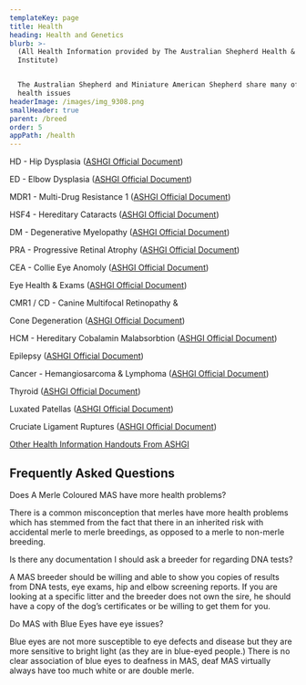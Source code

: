 ```yaml
---
templateKey: page
title: Health
heading: Health and Genetics
blurb: >-
  (All Health Information provided by The Australian Shepherd Health & Genetics
  Institute)


  The Australian Shepherd and Miniature American Shepherd share many of the same
  health issues
headerImage: /images/img_9308.png
smallHeader: true
parent: /breed
order: 5
appPath: /health
---
```

HD - Hip Dysplasia ([ASHGI Official Document](http://www.ashgi.org/wp-content/uploads/2013/09/HO-Hip-Dysplasia.pdf))

ED - Elbow Dysplasia ([ASHGI Official Document](http://www.ashgi.org/wp-content/uploads/2013/09/HO-Elbow-Dysplasia.pdf))

MDR1 - Multi-Drug Resistance 1 ([ASHGI Official Document](http://www.ashgi.org/wp-content/uploads/2013/09/HO-MDR11.pdf))

HSF4 - Hereditary Cataracts ([ASHGI Official Document](http://www.ashgi.org/wp-content/uploads/2013/09/HO-Cataracts1.pdf))

DM - Degenerative Myelopathy ([ASHGI Official Document](http://www.ashgi.org/wp-content/uploads/2013/09/HO-Degenerative-Myelopathy.pdf))

PRA - Progressive Retinal Atrophy ([ASHGI Official Document](http://www.ashgi.org/wp-content/uploads/2013/09/HO-Progressive-Retinal-Atrophy-in-Aussies1.pdf))

CEA - Collie Eye Anomoly ([ASHGI Official Document](http://www.ashgi.org/wp-content/uploads/2013/09/HO-Collie-Eye-Anomaly1.pdf))

Eye Health & Exams ([ASHGI Official Document](http://www.ashgi.org/wp-content/uploads/2013/09/HO-Eye-Exams.pdf))

CMR1 / CD - Canine Multifocal Retinopathy & Cone Degeneration ([ASHGI Official Document](http://www.ashgi.org/wp-content/uploads/2013/09/HO-Canine-Multifocal-Retinopathy-Cone-Degeneration1.pdf))

HCM - Hereditary Cobalamin Malabsorbtion ([ASHGI Official Document](http://www.ashgi.org/wp-content/uploads/2013/09/HO-hereditary-cobalamin-malabsorbtion1.pdf))

Epilepsy ([ASHGI Official Document](http://www.ashgi.org/wp-content/uploads/2013/09/HO-Epilepsy1.pdf))

Cancer - Hemangiosarcoma & Lymphoma ([ASHGI Official Document](http://www.ashgi.org/wp-content/uploads/2013/09/HO-Hemangiiosarcoma-Lymphoma1.pdf))

Thyroid ([ASHGI Official Document](http://www.ashgi.org/wp-content/uploads/2013/09/HO-Thyroid-Disease1.pdf))

Luxated Patellas ([ASHGI Official Document](http://www.ashgi.org/wp-content/uploads/2013/09/HO-Luxated-Patellas1.pdf))

Cruciate Ligament Ruptures ([ASHGI Official Document](http://www.ashgi.org/wp-content/uploads/2013/09/HO-Cruciate-Ligament-Ruptures1.pdf))

[Other Health Information Handouts From ASHGI](http://www.ashgi.org/home-page/genetics-info/educational-offerings/handouts)



## Frequently Asked Questions

Does A Merle Coloured MAS have more health problems?

There is a common misconception that merles have more health problems which has stemmed from the fact that there in an inherited risk with accidental merle to merle breedings, as opposed to a merle to non-merle breeding.

Is there any documentation I should ask a breeder for regarding DNA tests?

A MAS breeder should be willing and able to show you copies of results from DNA tests, eye exams, hip and elbow screening reports.  If you are looking at a specific litter and the breeder does not own the sire, he should have a copy of the dog’s certificates or be willing to get them for you.

Do MAS with Blue Eyes have eye issues?

Blue eyes are not more susceptible to eye defects and disease but they are more sensitive to bright light (as they are in blue-eyed people.)  There is no clear association of blue eyes to deafness in MAS, deaf MAS virtually always have too much white or are double merle.

